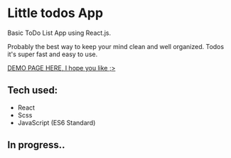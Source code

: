 # Little todos App 

Basic ToDo List App using React.js.

Probably the best way to keep your mind clean and well organized.
Todos it's super fast and easy to use.

[DEMO PAGE HERE, I hope you like ;>](https://amandawojciechowska.github.io/react-todolist/)

## Tech used:

* React
* Scss
* JavaScript (ES6 Standard)

## In progress..